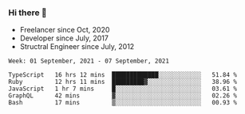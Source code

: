 ### Hi there 👋

- Freelancer since Oct, 2020
- Developer since July, 2017
- Structral Engineer since July, 2012

<!--START_SECTION:waka-->
```text
Week: 01 September, 2021 - 07 September, 2021

TypeScript   16 hrs 12 mins  █████████████░░░░░░░░░░░░   51.84 % 
Ruby         12 hrs 11 mins  █████████▓░░░░░░░░░░░░░░░   38.96 % 
JavaScript   1 hr 7 mins     █░░░░░░░░░░░░░░░░░░░░░░░░   03.61 % 
GraphQL      42 mins         ▓░░░░░░░░░░░░░░░░░░░░░░░░   02.26 % 
Bash         17 mins         ▒░░░░░░░░░░░░░░░░░░░░░░░░   00.93 % 
```
<!--END_SECTION:waka-->
